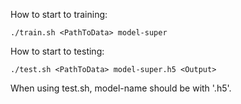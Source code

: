 How to start to training:

    ./train.sh <PathToData> model-super

How to start to testing:
    
    ./test.sh <PathToData> model-super.h5 <Output>

When using test.sh, model-name should be with \'.h5\'.
